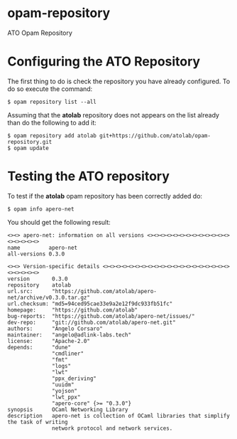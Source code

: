 # opam-repository
ATO Opam Repository

# Configuring the ATO Repository
The first thing to do is check the repository you have already configured. To do so execute the command:

    $ opam repository list --all
  
Assuming that the **atolab** repository does not appears on the list already than do the following to add it:

    $ opam repository add atolab git+https://github.com/atolab/opam-repository.git  
    $ opam update

# Testing the ATO repository
To test if the **atolab** opam repository has been correctly added do:

    $ opam info apero-net
  
You should get the following result:

    <><> apero-net: information on all versions <><><><><><><><><><><><><><><><><><>
    name         apero-net
    all-versions 0.3.0

    <><> Version-specific details <><><><><><><><><><><><><><><><><><><><><><><><><>
    version       0.3.0
    repository    atolab
    url.src:      "https://github.com/atolab/apero-net/archive/v0.3.0.tar.gz"
    url.checksum: "md5=94ced95cae33e9a2e12f9dc933fb51fc"
    homepage:     "https://github.com/atolab"
    bug-reports:  "https://github.com/atolab/apero-net/issues/"
    dev-repo:     "git://github.com/atolab/apero-net.git"
    authors:      "Angelo Corsaro"
    maintainer:   "angelo@adlink-labs.tech"
    license:      "Apache-2.0"
    depends:      "dune"
                  "cmdliner"
                  "fmt"
                  "logs"
                  "lwt"
                  "ppx_deriving"
                  "uuidm"
                  "yojson"
                  "lwt_ppx"
                  "apero-core" {>= "0.3.0"}
    synopsis      OCaml Networking Library
    description   apero-net is collection of OCaml libraries that simplify the task of writing
                  network protocol and network services.
